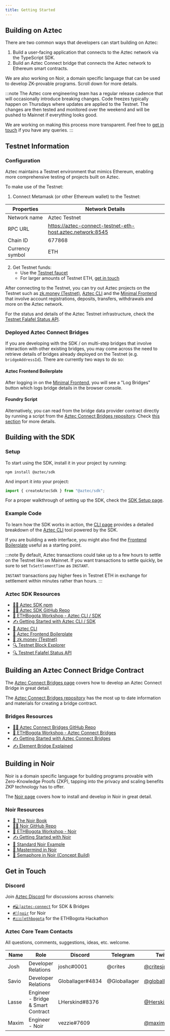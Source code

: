 ```yaml
---
title: Getting Started
---
```


## Building on Aztec

There are two common ways that developers can start building on Aztec:

1. Build a user-facing application that connects to the Aztec network via the TypeScript SDK.
2. Build an Aztec Connect bridge that connects the Aztec network to Ethereum smart contracts.

We are also working on Noir, a domain specific language that can be used to develop ZK-provable programs. Scroll down for more details.

:::note
The Aztec core engineering team has a regular release cadence that will occasionally introduce breaking changes. Code freezes typically happen on Thursdays where updates are applied to the Testnet. The changes are then tested and monitored over the weekend and will be pushed to Mainnet if everything looks good.

We are working on making this process more transparent. Feel free to [get in touch](#get-in-touch) if you have any queries.
:::

## Testnet Information

### Configuration

Aztec maintains a Testnet environment that mimics Ethereum, enabling more comprehensive testing of projects built on Aztec.

To make use of the Testnet:

1. Connect Metamask (or other Ethereum wallet) to the Testnet:

| Properties      | Network Details                                           |
| --------------- | --------------------------------------------------------- |
| Network name    | Aztec Testnet                                             |
| RPC URL         | https://aztec-connect-testnet-eth-host.aztec.network:8545 |
| Chain ID        | 677868                                                    |
| Currency symbol | ETH                                                       |

2. Get Testnet funds:
   - Use the [Testnet faucet](https://aztec-connect-testnet-faucet.aztec.network/)
   - For larger amounts of Testnet ETH, [get in touch](#get-in-touch)

After connecting to the Testnet, you can try out Aztec projects on the Testnet such as [zk.money (Testnet)](https://aztec-connect-testnet.zk.money/), [Aztec CLI](https://github.com/critesjosh/azteccli) and the [Minimal Frontend](https://aztec-frontend-boilerplate.netlify.app/) that involve account registrations, deposits, transfers, withdrawals and more on the Aztec network.

For the status and details of the Aztec Testnet infrastructure, check the [Testnet Falafel Status API](https://api.aztec.network/aztec-connect-testnet/falafel/status).

### Deployed Aztec Connect Bridges

If you are developing with the SDK / on multi-step bridges that involve interaction with other existing bridges, you may come across the need to retrieve details of bridges already deployed on the Testnet (e.g. `bridgeAddressId`). There are currently two ways to do so:

#### Aztec Frontend Boilerplate

After logging in on the [Minimal Frontend](https://aztec-frontend-boilerplate.netlify.app/), you will see a "Log Bridges" button which logs bridge details in the browser console.

#### Foundry Script

Alternatively, you can read from the bridge data provider contract directly by running a script from the [Aztec Connect Bridges repository](https://github.com/AztecProtocol/aztec-connect-bridges). Check [this section](./bridges#testnet-deployment-info) for more details.

## Building with the SDK

### Setup

To start using the SDK, install it in your project by running:

```shell
npm install @aztec/sdk
```

And import it into your project:

```ts
import { createAztecSdk } from "@aztec/sdk";
```

For a proper walkthrough of setting up the SDK, check the [SDK Setup page](../sdk/usage/setup.mdx).

### Example Code

To learn how the SDK works in action, the [CLI page](./cli) provides a detailed breakdown of the [Aztec CLI](https://github.com/critesjosh/azteccli) tool powered by the SDK.

If you are building a web interface, you might also find the [Frontend Boilerplate](https://github.com/Globallager/aztec-frontend-boilerplate) useful as a starting point.

:::note
By default, Aztec transactions could take up to a few hours to settle on the Testnet like on Mainnet. If you want transactions to settle quickly, be sure to set `TxSettlementTime` as `INSTANT`.

`INSTANT` transactions pay higher fees in Testnet ETH in exchange for settlement within minutes rather than hours.
:::

### Aztec SDK Resources

- [🧑‍💻 Aztec SDK npm](https://www.npmjs.com/package/@aztec/sdk)
- [🧑‍💻 Aztec SDK GitHub Repo](https://github.com/AztecProtocol/aztec-connect/tree/master/sdk)
- [🎥 ETHBogota Workshop - Aztec CLI / SDK](https://www.youtube.com/watch?v=I5M8LhOECpM&t=744s)
- [✍️ Getting Started with Aztec CLI / SDK](./cli.md)
- [📝 Aztec CLI](https://github.com/critesjosh/azteccli)
- [📝 Aztec Frontend Boilerplate](https://github.com/Globallager/aztec-frontend-boilerplate)
- [📱 zk.money (Testnet)](https://aztec-connect-testnet.zk.money/)
- [🔍 Testnet Block Explorer](https://aztec-connect-testnet-explorer.aztec.network/)
- [🔍 Testnet Falafel Status API](https://api.aztec.network/aztec-connect-testnet/falafel/status)

## Building an Aztec Connect Bridge Contract

The [Aztec Connect Bridges page](./bridges) covers how to develop an Aztec Connect Bridge in great detail.

The [Aztec Connect Bridges repository](https://github.com/AztecProtocol/aztec-connect-bridges) has the most up to date information and materials for creating a bridge contract.

### Bridges Resources

- [🧑‍💻 Aztec Connect Bridges GitHub Repo](https://github.com/AztecProtocol/aztec-connect-bridges)
- [🎥 ETHBogota Workshop - Aztec Connect Bridges](https://www.youtube.com/watch?v=I5M8LhOECpM&t=1826s)
- [✍️ Getting Started with Aztec Connect Bridges](./bridges.md)
- [✍️ Element Bridge Explained](https://hackmd.io/@aztec-network/SJ7-6Rbfq)

## Building in Noir

Noir is a domain specific language for building programs provable with Zero-Knowledge Proofs (ZKP), tapping into the privacy and scaling benefits ZKP technology has to offer.

The [Noir page](./noir) covers how to install and develop in Noir in great detail.

### Noir Resources

- [📓 The Noir Book](https://noir-lang.github.io/book/index.html)
- [🧑‍💻 Noir GitHub Repo](https://github.com/noir-lang/noir)
- [🎥 ETHBogota Workshop - Noir](https://www.youtube.com/watch?v=I5M8LhOECpM&t=2879s)
- [✍️ Getting Started with Noir](./noir.md)
- [📝 Standard Noir Example](https://github.com/vezenovm/basic_mul_noir_example)
- [📝 Mastermind in Noir](https://github.com/vezenovm/mastermind-noir)
- [📝 Semaphore in Noir (Concept Build)](https://github.com/vezenovm/simple_shield)

## Get in Touch

### Discord

Join [Aztec Discord](https://discord.gg/aztec) for discussions across channels:

- [`#💻│aztec-connect`](https://discord.com/channels/563037431604183070/563038059826774017) for SDK & Bridges
- [`#🖤│noir`](https://discord.com/channels/563037431604183070/824700393677783080) for Noir
- [`#🇨🇴│ethbogota`](https://discord.com/channels/563037431604183070/1021410163221086268) for the ETHBogota Hackathon

### Aztec Core Team Contacts

All questions, comments, suggestions, ideas, etc. welcome.

| Name  | Role                               | Discord          | Telegram     | Twitter                                             | Email                   |
| ----- | ---------------------------------- | ---------------- | ------------ | --------------------------------------------------- | ----------------------- |
| Josh  | Developer Relations                | joshc#0001       | @crites      | [@critesjosh\_](https://twitter.com/critesjosh_)    | josh@aztecprotocol.com  |
| Savio | Developer Relations                | Globallager#4834 | @Globallager | [@globallager](https://twitter.com/globallager)     | savio@aztecprotocol.com |
| Lasse | Engineer - Bridge & Smart Contract | LHerskind#8376   |              | [@HerskindLasse](https://twitter.com/herskindlasse) | lasse@aztecprotocol.com |
| Maxim | Engineer - Noir                    | vezzie#7609      |              | [@maximvezenov](https://twitter.com/maximvezenov)   | maxim@aztecprotocol.com |
